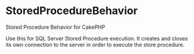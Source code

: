 StoredProcedureBehavior
=======================

Stored Procedure Behavior for CakePHP


Use this for SQL Server Stored Procedure execution. 
It creates and closes its own connection to the server in order to execute the store procedure.
